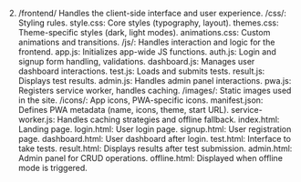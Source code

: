 2. /frontend/
Handles the client-side interface and user experience.
/css/: Styling rules.
style.css: Core styles (typography, layout).
themes.css: Theme-specific styles (dark, light modes).
animations.css: Custom animations and transitions.
/js/: Handles interaction and logic for the frontend.
app.js: Initializes app-wide JS functions.
auth.js: Login and signup form handling, validations.
dashboard.js: Manages user dashboard interactions.
test.js: Loads and submits tests.
result.js: Displays test results.
admin.js: Handles admin panel interactions.
pwa.js: Registers service worker, handles caching.
/images/: Static images used in the site.
/icons/: App icons, PWA-specific icons.
manifest.json: Defines PWA metadata (name, icons, theme, start URL).
service-worker.js: Handles caching strategies and offline fallback.
index.html: Landing page.
login.html: User login page.
signup.html: User registration page.
dashboard.html: User dashboard after login.
test.html: Interface to take tests.
result.html: Displays results after test submission.
admin.html: Admin panel for CRUD operations.
offline.html: Displayed when offline mode is triggered.